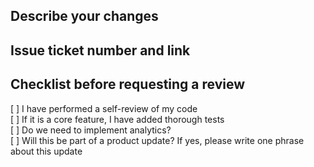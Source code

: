 ## Describe your changes

## Issue ticket number and link

## Checklist before requesting a review

 [ ] I have performed a self-review of my code   
 [ ] If it is a core feature, I have added thorough tests  
 [ ] Do we need to implement analytics?   
 [ ] Will this be part of a product update? If yes, please write one phrase about this update
